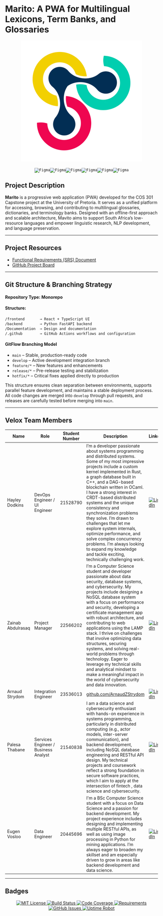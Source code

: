 # Marito: A PWA for Multilingual Lexicons, Term Banks, and Glossaries
<p align="center">
    <img src="frontend/public/DFSI_Logo.png" alt="banner"/>
</p>

<div align="center">
<code><img width="50" src="https://raw.githubusercontent.com/marwin1991/profile-technology-icons/refs/heads/main/icons/figma.png" alt="Figma"/></code><code><img width="50" src="https://raw.githubusercontent.com/marwin1991/profile-technology-icons/refs/heads/main/icons/react.png" alt="Figma"/></code><code><img width="50" src="https://raw.githubusercontent.com/marwin1991/profile-technology-icons/refs/heads/main/icons/typescript.png" alt="Figma"/></code><code><img width="50" src="https://raw.githubusercontent.com/marwin1991/profile-technology-icons/refs/heads/main/icons/vite.png" alt="Figma"/></code><code><img width="50" src="https://raw.githubusercontent.com/marwin1991/profile-technology-icons/refs/heads/main/icons/python.png" alt="Figma"/></code><code><img width="50" src="https://raw.githubusercontent.com/marwin1991/profile-technology-icons/refs/heads/main/icons/gcp.png" alt="Figma"/></code>
</div>



## Project Description
**Marito** is a progressive web application (PWA) developed for the COS 301 Capstone project at the University of Pretoria. It serves as a unified platform for accessing, browsing, and contributing to multilingual glossaries, dictionaries, and terminology banks. Designed with an offline-first approach and scalable architecture, Mavito aims to support South Africa’s low-resource languages and empower linguistic research, NLP development, and language preservation.


---

## Project Resources
* [Functional Requirements (SRS) Document](https://github.com/COS301-SE-2025/Mavito/blob/develop/Documentation/Srs/Software_Requirement_Document.pdf)
* [GitHub Project Board](https://github.com/COS301-SE-2025/Mavito/projects)

---

## Git Structure & Branching Strategy

#### **Repository Type**: Monorepo
#### **Structure**:

```
/frontend       → React + TypeScript UI  
/backend        → Python FastAPI backend  
/Documentation  → Design and documentation  
/.github        → GitHub Actions workflows and configuration  
```

#### **GitFlow Branching Model**
  * `main` – Stable, production-ready code
  * `develop` – Active development integration branch
  * `feature/*` – New features and enhancements
  * `release/*` – Pre-release testing and stabilization
  * `hotfix/*` – Critical fixes applied directly to production

This structure ensures clean separation between environments, supports parallel feature development, and maintains a stable deployment process. All code changes are merged into `develop` through pull requests, and releases are carefully tested before merging into `main`.

---

## Velox Team Members

| Name              | Role                        | Student Number | Description                             | LinkedIn                                                                 |
|-------------------|-----------------------------|----------------|--------------------------------------------|--------------------------------------------------------------------------|
| Hayley Dodkins    | DevOps Engineer / UI Engineer | 21528790       |  I’m a developer passionate about systems programming and distributed systems. Some of my most impressive projects include a custom kernel implemented in Rust, a graph database built in C++, and a DAG-based blockchain written in OCaml. I have a strong interest in CRDT-based distributed systems and the unique consistency and synchronization problems they solve. I’m drawn to challenges that let me explore system internals, optimize performance, and solve complex concurrency problems. I’m always looking to expand my knowledge and tackle exciting, technically challenging work.      | [![LinkedIn](https://img.shields.io/badge/LinkedIn-blue?logo=linkedin&logoColor=white)](https://www.linkedin.com/in/hayley-dodkins-867126222/) |
| Zainab Abdulrasaq | Project Manager            | 22566202       | I’m a Computer Science student and developer passionate about data security, database systems, and cybersecurity. My projects include designing a NoSQL database system with a focus on performance and security, developing a certificate management app with robust architecture, and contributing to web applications using the LAMP stack. I thrive on challenges that involve optimizing data structures, securing systems, and solving real-world problems through technology. Eager to leverage my technical skills and analytical mindset to make a meaningful impact in the world of cybersecurity and data innovation.    | [![LinkedIn](https://img.shields.io/badge/LinkedIn-blue?logo=linkedin&logoColor=white)](https://www.linkedin.com/in/zainab-abdulrasaq) |
| Arnaud Strydom    | Integration Engineer           | 23536013       | [github.com/ArnaudZStrydom](https://github.com/ArnaudZStrydom)       | [![LinkedIn](https://img.shields.io/badge/LinkedIn-blue?logo=linkedin&logoColor=white)](https://www.linkedin.com/in/arnaud-zander-strydom-44a95a319/) |
| Palesa Thabane    | Services Engineer / Business Analyst           | 21540838       | I am a data science and cybersecurity enthusiast with hands-on experience in systems programming, particularly in distributed computing (e.g., actor models, inter-server communication), and backend development, including NoSQL database engineering and RESTful API design. My technical projects and coursework reflect a strong foundation in secure software practices, which I aim to apply at the intersection of fintech , data science and cybersecurity.     | [![LinkedIn](https://img.shields.io/badge/LinkedIn-blue?logo=linkedin&logoColor=white)](https://www.linkedin.com/in/palesa-thabane-943604364/) |
| Eugen Vosloo      | Data Engineer               | 20445696        | I'm a BSc Computer Science student with a focus on Data Science and a passion for backend development. My project experience includes designing and implementing multiple RESTful APIs, as well as using image processing in Python for mining applications. I’m always eager to broaden my skillset and am especially driven to grow in areas like backend development and data science.   | [![LinkedIn](https://img.shields.io/badge/LinkedIn-blue?logo=linkedin&logoColor=white)](https://www.linkedin.com/in/eugen-vosloo-aa2522353/) |

---

## Badges

<p align="center">
  <a href="https://choosealicense.com/licenses/mit/">
    <img src="https://img.shields.io/badge/License-MIT-green.svg" alt="MIT License"/>
  </a>
  <a href="https://github.com/COS301-SE-2025/Mavito/actions">
    <img src="https://img.shields.io/github/actions/workflow/status/COS301-SE-2025/Mavito/ci.yml?branch=main" alt="Build Status"/>
  </a>
  <a href="https://codecov.io/gh/COS301-SE-2025/Mavito">
    <img src="https://img.shields.io/codecov/c/github/COS301-SE-2025/Mavito" alt="Code Coverage"/>
  </a>
  <a href="https://github.com/COS301-SE-2025/Mavito">
    <img src="https://img.shields.io/badge/requirements-purple" alt="Requirements"/>
  </a>
  <a href="https://github.com/COS301-SE-2025/Mavito/issues">
    <img src="https://img.shields.io/github/issues/COS301-SE-2025/Mavito" alt="GitHub Issues"/>
  </a>
  <a href="https://uptimerobot.com/">
    <img src="https://img.shields.io/uptimerobot/status/m788123456-123456789abcdef" alt="Uptime Robot"/>
  </a>
</p>

